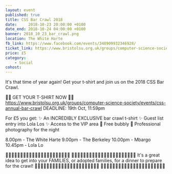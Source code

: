 ```yaml
---
layout: event
published: true
title: CSS Bar Crawl 2018
date:     2018-10-23 20:00:00 +0100
date_end: 2018-10-24 04:00:00 +0100
banner: 2018_10_23_bar_crawl.png
location: The White Harte
fb_link: https://www.facebook.com/events/348909932346928/
ticket_link: https://www.bristolsu.org.uk/groups/computer-science-society/events/css-annual-bar-crawl
price: £5
category:
    - Social
cohost:
---
```

It's that time of year again! Get your t-shirt and join us on the 2018 CSS Bar Crawl.

👕🎽 GET YOUR T-SHIRT NOW 👚👔
https://www.bristolsu.org.uk/groups/computer-science-society/events/css-annual-bar-crawl
DEADLINE: 19th Oct, 11:59pm

For £5 you get:
✨ An INCREDIBLY EXCLUSIVE bar crawl t-shirt
✨ Guest list entry into Lola Los
✨ Access to the VIP area
🥂 Free bubbly
📸 Professional photography for the night

8.00pm - The White Harte
9.00pm - The Berkeley
10.00pm - Mbargo
10.45pm - Lola Lo

👨‍👩‍👧‍👦👨‍👩‍👦‍👦👨‍👩‍👧‍👧👨‍👨‍👦👨‍👨‍👦‍👦👩‍👦‍👦  👨‍👩‍👧‍👦👨‍👩‍👦‍👦👨‍👩‍👧‍👧👨‍👨‍👦👨‍👨‍👦‍👦👩‍👦‍👦
It's a great idea to get into your FAMILIES, or adopted families, for a dinner to prepare for the crawl!
👨‍👩‍👧‍👦👨‍👩‍👦‍👦👨‍👩‍👧‍👧👨‍👨‍👦👨‍👨‍👦‍👦👩‍👦‍👦  👨‍👩‍👧‍👦👨‍👩‍👦‍👦👨‍👩‍👧‍👧👨‍👨‍👦👨‍👨‍👦‍👦👩‍👦‍👦
